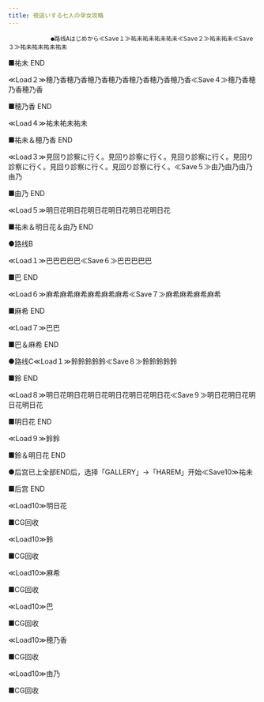 ```yaml
---
title: 夜這いする七人の孕女攻略
---
```


                ●路线Aはじめから≪Save１≫祐未祐未祐未祐未≪Save２≫祐未祐未≪Save３≫祐未祐未祐未祐未

■祐未 END

≪Load２≫穂乃香穂乃香穂乃香穂乃香穂乃香穂乃香穂乃香≪Save４≫穂乃香穂乃香穂乃香

■穂乃香 END

≪Load４≫祐未祐未祐未

■祐未＆穂乃香 END

≪Load３≫見回り診察に行く。見回り診察に行く。見回り診察に行く。見回り診察に行く。見回り診察に行く。見回り診察に行く。≪Save５≫由乃由乃由乃由乃

■由乃 END

≪Load５≫明日花明日花明日花明日花明日花明日花

■祐未＆明日花＆由乃 END

●路线B

≪Load１≫巴巴巴巴巴≪Save６≫巴巴巴巴巴

■巴 END

≪Load６≫麻希麻希麻希麻希麻希麻希≪Save７≫麻希麻希麻希麻希

■麻希 END

≪Load７≫巴巴

■巴＆麻希 END

●路线C≪Load１≫鈴鈴鈴鈴鈴≪Save８≫鈴鈴鈴鈴鈴

■鈴 END

≪Load８≫明日花明日花明日花明日花明日花明日花≪Save９≫明日花明日花明日花明日花

■明日花 END

≪Load９≫鈴鈴

■鈴＆明日花 END

●后宫已上全部END后，选择「GALLERY」→「HAREM」开始≪Save10≫祐未

■后宫 END

≪Load10≫明日花

■CG回收

≪Load10≫鈴

■CG回收

≪Load10≫麻希

■CG回收

≪Load10≫巴

■CG回收

≪Load10≫穂乃香

■CG回收

≪Load10≫由乃

■CG回收
              
